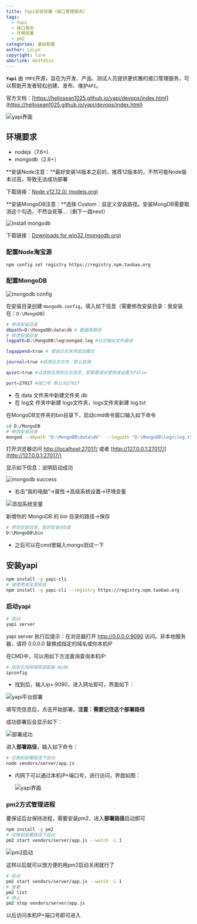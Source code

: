 ```yaml
---
title: Yapi安装部署（接口管理服务）
tags:
  - Yapi
  - 接口服务
  - 环境部署
  - pm2
categories: 基础配置
author: LiLyn
copyright: ture
abbrlink: bb3fd12a
---
```

**`Yapi`** 由 `YMFE`开源，旨在为开发、产品、测试人员提供更优雅的接口管理服务，可以帮助开发者轻松创建、发布、维护`API`。

官方文档：[https://hellosean1025.github.io/yapi/devops/index.html](https://hellosean1025.github.io/yapi/devops/index.html)

<!--more-->

![yapi界面](https://gitee.com/lilyn/pic/raw/master/js-img/yapi%E7%95%8C%E9%9D%A2.jpg)

## 环境要求

- nodejs（7.6+)
- mongodb（2.6+）

**安装Node注意：**最好安装14版本之前的，推荐12版本的，不然可能Node版本过高，导致无法成功部署

下载链接：[Node v12.12.0/ (nodejs.org)](https://nodejs.org/download/release/v12.12.0/)

**安装MongoDB注意：**选择 Custom：自定义安装路径。安装MongDB需要取消这个勾选，不然会死等...（剩下一路next）

![install mongodb](https://gitee.com/lilyn/pic/raw/master/js-img/install%20mongodb.png)

下载链接：[Downloads for win32 (mongodb.org)](http://dl.mongodb.org/dl/win32/x86_64)

### 配置Node淘宝源

```bash
npm config set registry https://registry.npm.taobao.org
```

### 配置MongoDB

![mongodb config](https://gitee.com/lilyn/pic/raw/master/js-img/mongodb%20config.jpg)

在安装目录创建 `mongodb.config`，填入如下信息（需要修改安装目录：我安装在：`D:\MongoDB`）

```bash
# 修改安装目录
dbpath=D:\MongoDB\data\db # 数据库路径
# 修改安装目录
logpath=D:\MongoDB\log\mongod.log #日志输出文件路径

logappend=true # 错误日志采用追加模式

journal=true #启用日志文件，默认启用

quiet=true #过滤掉无用的日志信息，若需要调试使用请设置为false

port=27017 #端口号 默认为27017
```

- 在 data 文件夹中新建文件夹 db
- 在 log文 件夹中新建 logs文件夹，logs文件夹新建 log.txt



在MongoDB文件夹的bin目录下，启动cmd命令窗口输入如下命令

```bash
cd D:/MongoDB
# 修改安装目录
mongod --dbpath "D:\MongoDB\data\db"  --logpath "D:\MongoDB\logs\log.txt"  --install -serviceName "MongoDB"  
```

打开浏览器访问 [http://localhost:27017/](http://localhost:27017/) 或者 [http://127.0.0.1:27017/](http://127.0.0.1:27017/)

显示如下信息：说明启动成功

![mongodb success](https://gitee.com/lilyn/pic/raw/master/js-img/mongodb%20success.jpg)

- 右击“我的电脑”->属性->高级系统设置->环境变量

![添加系统变量](https://gitee.com/lilyn/pic/raw/master/js-img/%E6%B7%BB%E5%8A%A0%E7%B3%BB%E7%BB%9F%E5%8F%98%E9%87%8F.jpg)

新增你的 MongoDB 的 bin 目录的路径->保存

```bash
# 修改安装目录，我的安装在D盘
D:\MongoDB\bin
```

- 之后可以在cmd里输入mongo测试一下

## 安装yapi

```bash
npm install -g yapi-cli
# 或使用淘宝源安装
npm install -g yapi-cli --registry https://registry.npm.taobao.org
```

### 启动yapi

```bash
# 启动
yapi server
```

yapi server 执行后提示：在浏览器打开 http://0.0.0.0:9090 访问。非本地服务器，请将 0.0.0.0 替换成指定的域名或你本机IP

在CMD中，可以用如下方法查询查询本机IP:

```bash
# 找到无线局域网适配器 WLAN
ipconfig
```

- 找到后，输入ip+:9090，进入网址即可，界面如下：

![yapi平台部署](https://gitee.com/lilyn/pic/raw/master/js-img/yapi%E5%B9%B3%E5%8F%B0%E9%83%A8%E7%BD%B2.jpg)

填写完信息后，点击开始部署。**注意：**需要记住这个**部署路径**

成功部署后会显示如下：

![部署成功](https://gitee.com/lilyn/pic/raw/master/js-img/%E9%83%A8%E7%BD%B2%E6%88%90%E5%8A%9F.jpg)

进入**部署路径**，输入如下命令：

```bash
# 切换到部署路径下启动
node vendors/server/app.js
```

- 内网下可以通过本机IP+端口号，进行访问，界面如图：

  ![yapi界面](https://gitee.com/lilyn/pic/raw/master/js-img/yapi%E7%95%8C%E9%9D%A2.jpg)

### pm2方式管理进程

要保证后台保持进程，需要安装pm2，进入**部署路径**启动即可

```bash
npm install -g pm2
# 切换到部署路径下启动
pm2 start vendors/server/app.js --watch -i 1
```

![pm2启动](https://gitee.com/lilyn/pic/raw/master/js-img/pm2%E5%90%AF%E5%8A%A8.jpg)

这样以后就可以很方便的用pm2启动关闭就行了

```bash
# 启动
pm2 start vendors/server/app.js --watch -i 1
# 查看
pm2 list
# 停止
pm2 stop vendors/server/app.js
```

以后访问本机IP+端口号即可进入

